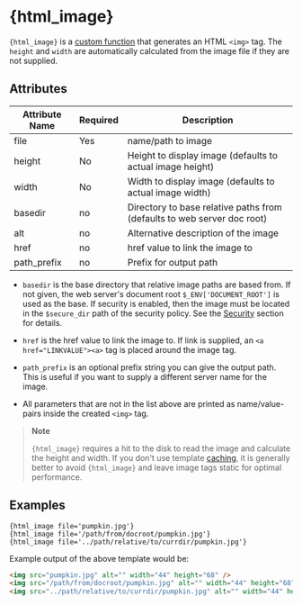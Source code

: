 # {html_image}

`{html_image}` is a [custom function](index.md) that
generates an HTML `<img>` tag. The `height` and `width` are
automatically calculated from the image file if they are not supplied.

## Attributes

| Attribute Name | Required | Description                                                             |
|----------------|----------|-------------------------------------------------------------------------|
| file           | Yes      | name/path to image                                                      |
| height         | No       | Height to display image (defaults to actual image height)               |
| width          | No       | Width to display image (defaults to actual image width)                 |
| basedir        | no       | Directory to base relative paths from (defaults to web server doc root) |
| alt            | no       | Alternative description of the image                                    |
| href           | no       | href value to link the image to                                         |
| path\_prefix   | no       | Prefix for output path                                                  |

-   `basedir` is the base directory that relative image paths are based
    from. If not given, the web server's document root
    `$_ENV['DOCUMENT_ROOT']` is used as the base. If security is
    enabled, then the image must be located in the `$secure_dir` path of
    the security policy. See the [Security](../../programmers/advanced-features/advanced-features-security.md)
    section for details.

-   `href` is the href value to link the image to. If link is supplied,
    an `<a href="LINKVALUE"><a>` tag is placed around the image tag.

-   `path_prefix` is an optional prefix string you can give the output
    path. This is useful if you want to supply a different server name
    for the image.

-   All parameters that are not in the list above are printed as
    name/value-pairs inside the created `<img>` tag.

> **Note**
>
> `{html_image}` requires a hit to the disk to read the image and
> calculate the height and width. If you don't use template
> [caching](../../programmers/caching.md), it is generally better to avoid `{html_image}`
> and leave image tags static for optimal performance.

## Examples

```smarty
{html_image file='pumpkin.jpg'}
{html_image file='/path/from/docroot/pumpkin.jpg'}
{html_image file='../path/relative/to/currdir/pumpkin.jpg'}
```

Example output of the above template would be:

```html
<img src="pumpkin.jpg" alt="" width="44" height="68" />
<img src="/path/from/docroot/pumpkin.jpg" alt="" width="44" height="68" />
<img src="../path/relative/to/currdir/pumpkin.jpg" alt="" width="44" height="68" />
```
      
